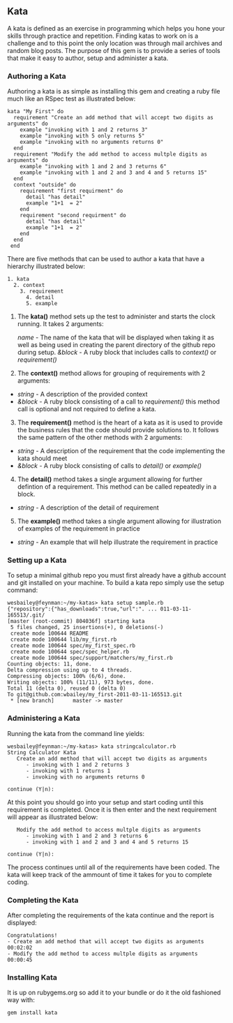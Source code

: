 ## Kata ##

A kata is defined as an exercise in programming which helps you hone your skills
through practice and repetition.  Finding katas to work on is a challenge and
to this point the only location was through mail archives and random blog posts.
The purpose of this gem is to provide a series of tools that make it easy to
author, setup and administer a kata.

### Authoring a Kata ###

Authoring a kata is as simple as installing this gem and creating a ruby file
much like an RSpec test as illustrated below:

    kata "My First" do
      requirement "Create an add method that will accept two digits as arguments" do
        example "invoking with 1 and 2 returns 3"
        example "invoking with 5 only returns 5"
        example "invoking with no arguments returns 0"
      end
      requirement "Modify the add method to access multple digits as arguments" do
        example "invoking with 1 and 2 and 3 returns 6"
        example "invoking with 1 and 2 and 3 and 4 and 5 returns 15"
      end
      context "outside" do
        requirement "first requirment" do
          detail "has detail"
          example "1+1  = 2"
        end
        requirement "second requirment" do
          detail "has detail"
          example "1+1  = 2"
        end
      end
     end

There are five methods that can be used to author a kata that have a hierarchy
illustrated below:

    1. kata
      2. context
        3. requirement
          4. detail
          5. example

1. The **kata()** method sets up the test to administer and starts the clock running.
It takes 2 arguments:

    *name* - The name of the kata that will be displayed when taking it as well as
    being used in creating the parent directory of the github repo during setup.
    *&block* - A ruby block that includes calls to *context()* or *requirement()*

2. The **context()** method allows for grouping of requirements with 2 arguments:
* *string* - A description of the provided context
* *&block* - A ruby block consisting of a call to *requirement()*
this method call is optional and not required to define a kata.

3. The **requirement()** method is the heart of a kata as it is used to provide the
business rules that the code should provide solutions to.  It follows the same
pattern of the other methods with 2 arguments:
* *string* - A description of the requirement that the code implementing the
  kata should meet
* *&block* - A ruby block consisting of calls to *detail()* or *example()*

4. The **detail()** method takes a single argument allowing for further defintion
of a requirement.  This method can be called repeatedly in a block.
* *string* - A description of the detail of requirement

5. The **example()** method takes a single argument allowing for illustration of
examples of the requirement in practice
* *string* - An example that will help illustrate the requirement in practice

### Setting up a Kata ###

To setup a minimal github repo you must first already have a github account and
git installed on your machine.  To build a kata repo simply use the setup
command:

    wesbailey@feynman:~/my-katas> kata setup sample.rb
    {"repository":{"has_downloads":true,"url":". ... 011-03-11-165513/.git/
    [master (root-commit) 804036f] starting kata
     5 files changed, 25 insertions(+), 0 deletions(-)
     create mode 100644 README
     create mode 100644 lib/my_first.rb
     create mode 100644 spec/my_first_spec.rb
     create mode 100644 spec/spec_helper.rb
     create mode 100644 spec/support/matchers/my_first.rb
    Counting objects: 11, done.
    Delta compression using up to 4 threads.
    Compressing objects: 100% (6/6), done.
    Writing objects: 100% (11/11), 973 bytes, done.
    Total 11 (delta 0), reused 0 (delta 0)
    To git@github.com:wbailey/my_first-2011-03-11-165513.git
     * [new branch]      master -> master

### Administering a Kata ###

Running the kata from the command line yields:

    wesbailey@feynman:~/my-katas> kata stringcalculator.rb
    String Calculator Kata
       Create an add method that will accept two digits as arguments
          - invoking with 1 and 2 returns 3
          - invoking with 1 returns 1
          - invoking with no arguments returns 0

    continue (Y|n): 

At this point you should go into your setup and start coding until this
requirement is completed.  Once it is then enter and the next requirement will
appear as illustrated below:

       Modify the add method to access multple digits as arguments
          - invoking with 1 and 2 and 3 returns 6
          - invoking with 1 and 2 and 3 and 4 and 5 returns 15

    continue (Y|n): 

The process continues until all of the requirements have been coded.  The
kata will keep track of the ammount of time it takes for you to complete coding.

### Completing the Kata ###

After completing the requirements of the kata continue and the report is
displayed:

    Congratulations!
    - Create an add method that will accept two digits as arguments            00:02:02
    - Modify the add method to access multple digits as arguments              00:00:45

### Installing Kata ###

It is up on rubygems.org so add it to your bundle or do it the old fashioned
way with:

    gem install kata
